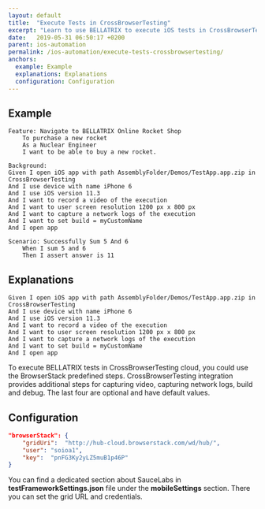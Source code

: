 ```yaml
---
layout: default
title:  "Execute Tests in CrossBrowserTesting"
excerpt: "Learn to use BELLATRIX to execute iOS tests in CrossBrowserTesting."
date:   2019-05-31 06:50:17 +0200
parent: ios-automation
permalink: /ios-automation/execute-tests-crossbrowsertesting/
anchors:
  example: Example
  explanations: Explanations
  configuration: Configuration
---
```

Example
-------
```
Feature: Navigate to BELLATRIX Online Rocket Shop
	To purchase a new rocket
	As a Nuclear Engineer 
	I want to be able to buy a new rocket.

Background:
Given I open iOS app with path AssemblyFolder/Demos/TestApp.app.zip in CrossBrowserTesting
And I use device with name iPhone 6
And I use iOS version 11.3
And I want to record a video of the execution
And I want to user screen resolution 1200 px x 800 px
And I want to capture a network logs of the execution
And I want to set build = myCustomName
And I open app

Scenario: Successfully Sum 5 And 6
	When I sum 5 and 6
	Then I assert answer is 11
```
Explanations
------------
```
Given I open iOS app with path AssemblyFolder/Demos/TestApp.app.zip in CrossBrowserTesting
And I use device with name iPhone 6
And I use iOS version 11.3
And I want to record a video of the execution
And I want to user screen resolution 1200 px x 800 px
And I want to capture a network logs of the execution
And I want to set build = myCustomName
And I open app
```
To execute BELLATRIX tests in CrossBrowserTesting cloud, you could use the BrowserStack predefined steps. CrossBrowserTesting integration provides additional steps for capturing video, capturing network logs, build and debug. The last four are optional and have default values.

Configuration
-------------
```json
"browserStack": {
	"gridUri":  "http://hub-cloud.browserstack.com/wd/hub/",
	"user": "soioa1",
	"key":  "pnFG3Ky2yLZ5muB1p46P"
}
```
You can find a dedicated section about SauceLabs in **testFrameworkSettings.json** file under the **mobileSettings** section. There you can set the grid URL and credentials.